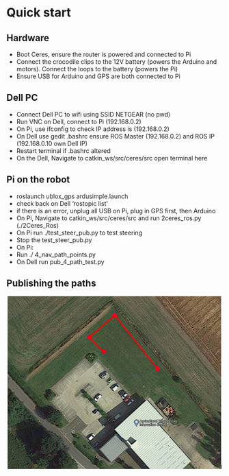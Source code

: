 # Quick start 
## Hardware
- Boot Ceres, ensure the router is powered and connected to Pi
- Connect the crocodile clips to the 12V battery (powers the Arduino and motors). Connect the loops to the battery (powers the Pi)
- Ensure USB for Arduino and GPS are both connected to Pi
## Dell PC
- Connect  Dell PC to wifi using SSID NETGEAR (no pwd)
- Run VNC on Dell, connect to Pi (192.168.0.2)
- On Pi, use ifconfig to check IP address is (192.168.0.2)
- On Dell use gedit .bashrc ensure ROS Master (192.168.0.2) and ROS IP  (192.168.0.10 own Dell IP)
- Restart terminal if .bashrc altered
- On the Dell, Navigate to catkin_ws/src/ceres/src open terminal here
## Pi on the robot
- roslaunch ublox_gps ardusimple.launch
- check back on Dell ‘rostopic list’
- if there is an error, unplug all USB on Pi, plug in GPS first, then Arduino
- On Pi, Navigate to catkin_ws/src/ceres/src and run 2ceres_ros.py (./2Ceres_Ros)
- On Pi run ./test_steer_pub.py to test steering
- Stop the test_steer_pub.py
- On Pi:
- Run ./ 4_nav_path_points.py
- On Dell run pub_4_path_test.py
## Publishing the paths
![Paths](/pubpaths.PNG)
